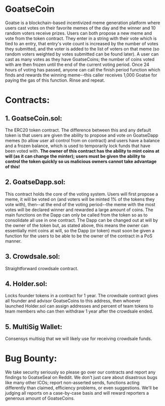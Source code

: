 # GoatseCoin
Goatse is a blockchain-based incentivized meme generation platform where users cast votes on their favorite memes of the day and the winner and 10 random voters receive prizes. Users can both propose a new meme and vote from the token contract. They enter in a string with their vote which is tied to an entry, that entry's vote count is increased by the number of votes they submitted, and the voter is added to the list of voters on that meme (so random voters weighted by votes submitted can be found later). A user can cast as many votes as they have GoatseCoins; the number of coins voted with are then frozen until the end of the current voting period. Once 24 hours of voting has passed, anyone can call the finish period function which finds and rewards the winning meme--this caller receives 1,000 Goatse for paying the gas of this function. Rinse and repeat.


<h1>Contracts:</h1>
<h2>1. GoatseCoin.sol:</h2> 
The ERC20 token contract. The difference between this and any default token is that users are given the ability to propose and vote on GoatseDapp memes (to allow user all control from on contract) and users have a balance and a frozen balance, which is used to temporarily lock funds that have been voted with. <b>The owner of this contract has the ability to mint coins at will (as it can change the minter); users must be given the ability to control the token quickly so us malicious owners cannot take advantage of this!</b>

<h2>2. GoatseDapp.sol:</h2> 
This contract holds the core of the voting system. Users will first propose a meme, it will be voted on (and voters will be minted 1% of the tokens they vote with), then--at the end of the voting period--the meme with the most votes will be declared winner and rewarded a large amount of coins. The main functions on the Dapp can only be called from the token so as to consolidate all use in one contract. The Dapp can be changed out at will by the owner of the token but, as stated above,  this means the owner can essentially mint coins at will, so the Dapp (or token) must soon be given a function for the users to be able to be the owner of the contract in a PoS manner.

<h2>3. Crowdsale.sol:</h2>
Straightforward crowdsale contract.
<h2>4. Holder.sol:</h2> 
Locks founder tokens in a contract for 1 year. The crowdsale contract gives all founder and advisor GoatseCoins to this address, then whoever launched Holder.sol can assign addresses and percent of team tokens to team members who can then withdraw 1 year after the crowdsale ended.
<h2>5. MultiSig Wallet:</h2> 
Consensys multisig that we will likely use for receiving crowdsale funds.


<h1>Bug Bounty:</h1>

We take security seriously so please  go over our contracts and report any findings to GoatseSeal on Reddit. We don't just care about disastrous bugs like many other ICOs; report non-asserted sends, functions acting differently than claimed, efficiency problems, or even suggestions. We'll be judging all reports on a case-by-case basis and will reward reporters a generous amount of GoatseCoins.
